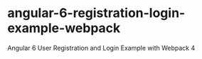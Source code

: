 # angular-6-registration-login-example-webpack

Angular 6 User Registration and Login Example with Webpack 4
